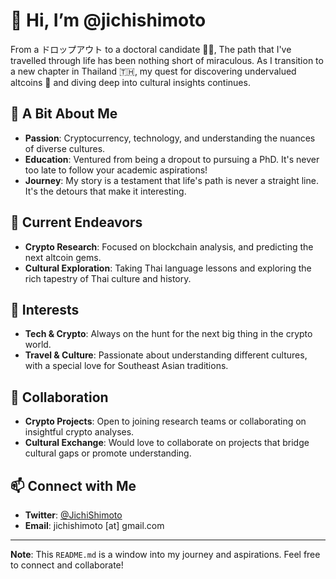 # 👋 Hi, I’m @jichishimoto

From a ドロップアウト to a doctoral candidate 👨‍🎓, The path that I've travelled through life has been nothing short of miraculous. As I transition to a new chapter in Thailand 🇹🇭, my quest for discovering undervalued altcoins 💎 and diving deep into cultural insights continues.

## 📜 A Bit About Me
- **Passion**: Cryptocurrency, technology, and understanding the nuances of diverse cultures.
- **Education**: Ventured from being a dropout to pursuing a PhD. It's never too late to follow your academic aspirations!
- **Journey**: My story is a testament that life's path is never a straight line. It's the detours that make it interesting.

## 🌱 Current Endeavors
- **Crypto Research**: Focused on blockchain analysis, and predicting the next altcoin gems.
- **Cultural Exploration**: Taking Thai language lessons and exploring the rich tapestry of Thai culture and history.

## 👀 Interests 
- **Tech & Crypto**: Always on the hunt for the next big thing in the crypto world.
- **Travel & Culture**: Passionate about understanding different cultures, with a special love for Southeast Asian traditions.
  
## 💞️ Collaboration
- **Crypto Projects**: Open to joining research teams or collaborating on insightful crypto analyses.
- **Cultural Exchange**: Would love to collaborate on projects that bridge cultural gaps or promote understanding.

## 📫 Connect with Me
- **Twitter**: [@JichiShimoto](https://twitter.com/JichiShimoto)
- **Email**: jichishimoto [at] gmail.com
---
**Note**: This `README.md` is a window into my journey and aspirations. Feel free to connect and collaborate!
